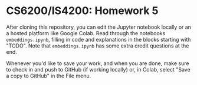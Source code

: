 # CS6200/IS4200: Homework 5

After cloning this repository, you can edit the Jupyter notebook locally or an a hosted platform like Google Colab. Read through the notebooks `embeddings.ipynb`, filling in code and explanations in the blocks starting with "TODO". Note that `embeddings.ipynb` has some extra credit questions at the end.

Whenever you'd like to save your work, and when you are done, make sure to check in and push to GitHub (if working locally) or, in Colab, select "Save a copy to GitHub" in the File menu.
